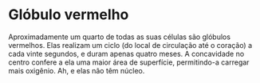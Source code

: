 # Glóbulo vermelho

Aproximadamente um quarto de todas as suas células são glóbulos vermelhos. Elas
realizam um ciclo (do local de circulação até o coração) a cada vinte segundos,
e duram apenas quatro meses. A concavidade no centro confere a ela uma maior
área de superfície, permitindo-a carregar mais oxigênio. Ah, e elas não têm
núcleo.
